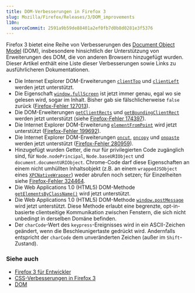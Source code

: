 ```yaml
---
title: DOM-Verbesserungen in Firefox 3
slug: Mozilla/Firefox/Releases/3/DOM_improvements
l10n:
  sourceCommit: 2591a9b59de88401a2ef0fb7d0b8d0281e3f5376
---
```


Firefox 3 bietet eine Reihe von Verbesserungen des [Document Object Model](/de/docs/Web/API/Document_Object_Model) (DOM), insbesondere hinsichtlich der Unterstützung von Erweiterungen des DOM, die von anderen Browsern hinzugefügt wurden. Dieser Artikel enthält eine Liste dieser Verbesserungen sowie Links zu ausführlicheren Dokumentationen.

- Die Internet Explorer DOM-Erweiterungen [`clientTop`](/de/docs/Web/API/Element/clientTop) und [`clientLeft`](/de/docs/Web/API/Element/clientLeft) werden jetzt unterstützt.
- Die Eigenschaft [`window.fullScreen`](/de/docs/Web/API/Window/fullScreen) ist jetzt immer genau, egal wo sie gelesen wird, sogar im Inhalt. Bisher gab sie fälschlicherweise `false` zurück ([Firefox-Fehler 127013](https://bugzil.la/127013)).
- Die DOM-Erweiterungen [`getClientRects`](/de/docs/Web/API/Element/getClientRects) und [`getBoundingClientRect`](/de/docs/Web/API/Element/getBoundingClientRect) werden jetzt unterstützt (siehe [Firefox-Fehler 174397](https://bugzil.la/174397)).
- Die Internet Explorer DOM-Erweiterung [`elementFromPoint`](/de/docs/Web/API/Document/elementFromPoint) wird jetzt unterstützt ([Firefox-Fehler 199692](https://bugzil.la/199692)).
- Die Internet Explorer DOM-Erweiterungen [`oncut`](/de/docs/Web/API/Element/cut_event), [`oncopy`](/de/docs/Web/API/Element/copy_event) und [`onpaste`](/de/docs/Web/API/Element/paste_event) werden jetzt unterstützt ([Firefox-Fehler 280959](https://bugzil.la/280959)).
- Hinzugefügt wurden Getter, die nur für privilegierten Code zugänglich sind, für `Node.nodePrincipal`, `Node.baseURIObject` und `document.documentURIObject`. Chrome-Code darf diese Eigenschaften an einem nicht umhüllten Inhaltsobjekt (z.B. an einem `wrappedJSObject` eines [`XPCNativeWrapper`](https://web.archive.org/web/20140604075216/https://developer.mozilla.org/de/docs/XPCNativeWrapper)) weder abrufen noch setzen; für Einzelheiten siehe [Firefox-Fehler 324464](https://bugzil.la/324464).
- Die Web Applications 1.0 (HTML5) DOM-Methode [`getElementsByClassName()`](/de/docs/Web/API/Document/getElementsByClassName) wird jetzt unterstützt.
- Die Web Applications 1.0 (HTML5) DOM-Methode [`window.postMessage`](/de/docs/Web/API/Window/postMessage) wird jetzt unterstützt. Diese Methode erlaubt eine begrenzte, opt-in-basierte clientseitige Kommunikation zwischen Fenstern, die sich nicht unbedingt in derselben Domäne befinden.
- Der `charCode`-Wert des `keypress`-Ereignisses wird in ein ASCII-Zeichen geändert, wenn die Beschleunigertaste gedrückt wird. Andernfalls entspricht der `charCode` dem unveränderten Zeichen (außer im `Shift`-Zustand).

### Siehe auch

- [Firefox 3 für Entwickler](/de/docs/Mozilla/Firefox/Releases/3)
- [CSS-Verbesserungen in Firefox 3](https://web.archive.org/web/20210224062716/https://developer.mozilla.org/de/docs/Mozilla/Firefox/releases/3/CSS_improvements)
- [DOM](/de/docs/Web/API/Document_Object_Model)
